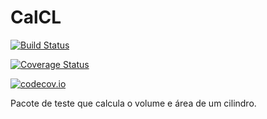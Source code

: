 # CalCL

[![Build Status](https://travis-ci.org/jmarcellopereira/CalCL.jl.svg?branch=master)](https://travis-ci.org/jmarcellopereira/CalCL.jl)

[![Coverage Status](https://coveralls.io/repos/jmarcellopereira/CalCL.jl/badge.svg?branch=master&service=github)](https://coveralls.io/github/jmarcellopereira/CalCL.jl?branch=master)

[![codecov.io](http://codecov.io/github/jmarcellopereira/CalCL.jl/coverage.svg?branch=master)](http://codecov.io/github/jmarcellopereira/CalCL.jl?branch=master)


Pacote de teste que calcula o volume e área de um cilindro.
